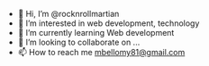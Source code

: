 - 👋 Hi, I’m @rocknrollmartian
- 👀 I’m interested in web development, technology
- 🌱 I’m currently learning Web development
- 💞️ I’m looking to collaborate on ...
- 📫 How to reach me mbellomy81@gmail.com

<!---
rocknrollmartian/rocknrollmartian is a ✨ special ✨ repository because its `README.md` (this file) appears on your GitHub profile.
You can click the Preview link to take a look at your changes.
--->
